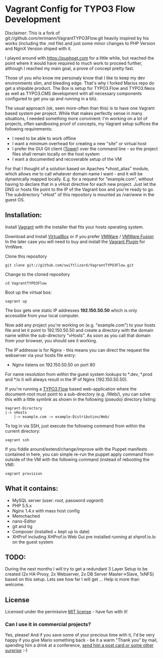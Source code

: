 Vagrant Config for TYPO3 Flow Development
=========================================

Disclaimer: 
This is a fork of git://github.com/mrimann/VagrantTYPO3Flow.git heavily inspired by his works (including the .md file) and just some minor changes to PHP Version and NginX Version shiped with it.

I played around with https://puphpet.com for a little while, but reached the point where it would have required to much work to proceed further, although I reached my main goal, a prove of concept pretty fast.

Those of you who know me personaly know that I like to keep my dev environments slim, and bleeding edge. That's why I forked Marios repo do get a shipable product. 
The Box is setup for TYPO3.Flow and TYPO3.Neos as well as TYPO3.CMS development with all necessary components configured to get you up and running in a bliz.

The usual approach (ok, seen more-often than this) is to have one Vagrant based system per project. While that makes perfectly sense in many situations, I needed something more convinient: I'm working on a lot of projects, often sandboxing proof of concepts, my Vagrant setup suffices the following requirements:

- I need to be able to work offline
- I want a minimum overhead for creating a new "site" or virtual host
- I prefer the GUI Git client ([Tower](http://www.git-tower.com/)) over the command line - so the project files shall remain locally on the host system
- I want a documented and recoverable setup of the VM

For that I thought of a solution based on Apaches *vhost_alias" module, which allows me to call whatever domain name I want - and it will be dynamically mapped locally. E.g. for a request for "example.com", without having to declare that in a vHost directive for each new project. Just let the DNS or hosts file point to the IP of the Vagrant box and you're ready to go. The subdirectory "vHost" of this repository is mounted as /var/www in the guest OS.

Installation:
-------------

Install [Vagrant](http://vagrantup.com/) with the installer that fits your hosts operating system.

Download and Install [VirtualBox](http://www.virtualbox.org/) or if you prefer [VMWare](https://www.vmware.com/products/workstation/) / [VMWare Fusion](https://www.vmware.com/products/fusion-professional/)
In the later case you will need to buy and install the [Vagrant Plugin](http://www.vagrantup.com/vmware) for VmWare.

Clone this repository

	git clone git://github.com/swiftlizard/VagrantTYPO3Flow.git

Change to the cloned repository

	cd VagrantTYPO3Flow

Boot up the virtual box:

	vagrant up

The box gets one static IP addresses **192.150.50.50** which is only accessible from your local computer.

Now add any project you're working on (e.g. "example.com") to your hosts file and let it point to 192.150.50.50 and create a directory with the domain name within the sub-directory "vHosts". As soon as you call that domain from your browser, you should see it working.

The IP addresse is for  Nginx - this means you can direct the request the webserver via your hosts file entry:

* Nginx listens on 192.150.50.50 on port 80

For name resolution from within the guest system lookups to *.dev, *.prod and *.lo it will always result in the IP of Nginx (192.150.50.50).

If you're running a [TYPO3 Flow](http://flow.typo3.org/) based web-application where the document-root must point to a sub-directory (e.g. /Web/), you can solve this with a little symlink as shown in the following (pseudo) directory listing:

	Vagrant-Directory
	|-> vHosts
		|-> example.com -> example-Distribution/Web/

To log in via SSH, just execute the following command from within the current directory:

	vagrant ssh

If you fiddle around/extend/change/improve with the Puppet manifests contained in here, you can simple re-run the puppet apply command from outside of the VM with the following command (instead of rebooting the VM):

	vagrant provision


What it contains:
-----------------

- MySQL server (user: *root*, password *vagrant*)
- PHP 5.5.x
- Nginx 1.4.x with mass host config
- Memchached
- nano-Editor
- git and tig
- Composer (installed + kept up to date)
- XHProf including XHProf.io Web Gui pre installed running at xhprof.io.lo on the guest system


TODO:
-----
During the next months I will try to get a redundant 3 Layer Setup to be created (2x HA-Proxy, 2x Webserver, 2x DB Server Master->Slave, 1xNFS) based on this setup.
Lets see how far I will get ... Help is more than welcome.

## License

Licensed under the permissive [MIT license](http://opensource.org/licenses/MIT) - have fun with it!

### Can I use it in commercial projects?

Yes, please! And if you save some of your precious time with it, I'd be very happy if you give Mario something back - be it a warm "Thank you" by mail, spending him a drink at a conference, [send him a post card or some other surprise](http://www.rimann.org/support/) :-)
